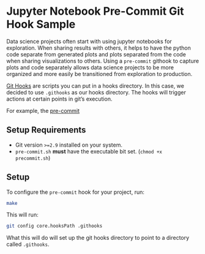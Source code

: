 # Jupyter Notebook Pre-Commit Git Hook Sample

Data science projects often start with using jupyter notebooks for exploration.
When sharing results with others, it helps to have the python code separate
from generated plots and plots separated from the code when sharing
visualizations to others. Using a `pre-commit` githook to capture plots and
code separately allows data science projects to be more organized and more
easily be transitioned from exploration to production.

[Git Hooks](https://git-scm.com/docs/githooks) are scripts you can put in a
hooks directory. In this case, we decided to use `.githooks` as our hooks
directory. The hooks will trigger actions at certain points in git’s execution.

For example, the [pre-commit](https://git-scm.com/docs/githooks#_pre_commit)

## Setup Requirements

* Git version `>=2.9` installed on your system.
* `pre-commit.sh` **must** have the executable bit set. (`chmod +x precommit.sh`)

## Setup

To configure the `pre-commit` hook for your project, run:

```sh
make
```

This will run:

```sh
git config core.hooksPath .githooks
```

What this will do will set up the git hooks directory to point to a directory
called `.githooks`.
